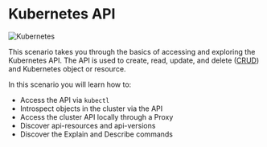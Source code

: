 # Kubernetes API #

![Kubernetes](/javajon/courses/kubernetes-fundamentals/kube-api/assets/kubernetes.png "Kubernetes")

This scenario takes you through the basics of accessing and exploring the Kubernetes API. The API is used to create, read, update, and delete ([CRUD](https://en.wikipedia.org/wiki/Create,_read,_update_and_delete)) and Kubernetes object or resource.

In this scenario you will learn how to:

- Access the API via `kubectl`
- Introspect objects in the cluster via the API
- Access the cluster API locally through a Proxy
- Discover api-resources and api-versions
- Discover the Explain and Describe commands
